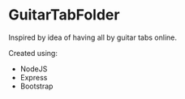 # GuitarTabFolder

Inspired by idea of having all by guitar tabs online.

Created using:
- NodeJS
- Express
- Bootstrap
